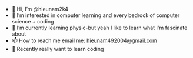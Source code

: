 - 👋 Hi, I’m @hieunam2k4
- 👀 I’m interested in computer learning and every bedrock of computer science + coding
- 🌱 I’m currently learning physic-but yeah I like to learn what I'm fascinate about
- 📫 How to reach me email me: hieunam492004@gmail.com
- 🤡 Recently really want to learn coding
<!---
hieunam2k4/hieunam2k4 is a ✨ special ✨ repository because its `README.md` (this file) appears on your GitHub profile.
You can click the Preview link to take a look at your changes.
--->
